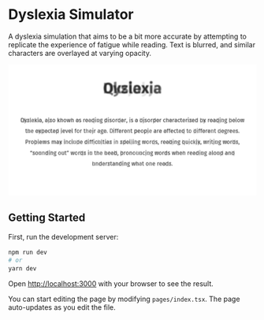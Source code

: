 # Dyslexia Simulator
A dyslexia simulation that aims to be a bit more accurate by attempting to replicate the experience of fatigue while reading.  Text is blurred, and similar characters are overlayed at varying opacity.

![Screenshot of a dyslexia simulation wherein text is blurred and similar characters are overlayed on top of each other to simulate the dyslexic experience](./screenshot.png)

## Getting Started

First, run the development server:

```bash
npm run dev
# or
yarn dev
```

Open [http://localhost:3000](http://localhost:3000) with your browser to see the result.

You can start editing the page by modifying `pages/index.tsx`. The page auto-updates as you edit the file.